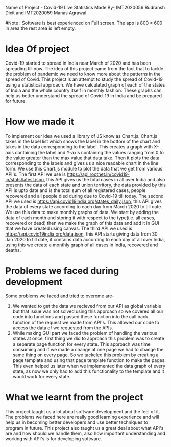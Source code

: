 Name of Project - Covid-19 Live Statistics
Made By- IMT2020056 Rudransh Dixit and IMT2020059 Manas Agrawal

#Note : Software is best experienced on Full screen. The app is 800 * 600 in area the rest area is left empty.
# Idea Of project

Covid-19 started to spread in India near March of 2020 and has been spreading till now. The idea of this project came from the fact that to tackle the problem of pandemic we need to know more about the patterns in the spread of Covid. This project is an attempt to study the spread of Covid-19 using a statistical approach.  We have calculated graph of each of the states of India and the whole country itself in monthly fashion. These graphs can help us better understand the spread of Covid-19 in India and be prepared for future.

# How we made it
To implement our idea we used a library of JS know as Chart.js. Chart.js takes in the label list which shows the label in the bottom of the chart and takes in the data corresponding to the label. This creates a graph with X-axis containing the label and Y-axis containing the values ranging from 0 to the value greater than the max value that data take. Then it plots the data corresponding to the labels and gives us a nice readable chart in the line form. 
We use this Chart.js module to plot the data that we get from various API's. 
The first API we use is https://api.rootnet.in/covid19-in/stats/latest.json, this API gives us the total cases in all over India and also presents the data of each state and union territory, the data provided by this API is upto date and is the total sum of all registered cases, people recovered and all people died during due to Covid-19 till today.
The second API we used is https://api.covid19india.org/states_daily.json, this API gives the data of every state according to each day from March 2020 to till date. We use this data to make monthly graphs of data. We start by adding the data of each month and storing it with respect to the type(i.e. all cases, recovered or dead) then we make the graph of this data and add it in GUI that we have created using canvas. 
The third API we used is https://api.covid19india.org/data.json, this API starts giving data from 30 Jan 2020 to till date, it contains data according to each day of all over India, using this we create a monthly graph of all cases in India, recovered and deaths.

# Problems we faced during development
Some problems we faced and tried to overome are-
1. We wanted to get the data we recieved from our API as global variable but that issue was not solved using this approach so we covered all our code into functions and passed these function into the call back function of the request we made from API's. This allowed our code to access the data of we requested from the APIs.
2. While making GUI part we faced the problem of handling the various states at once, first thing we did to approach this problem was to create a separate page function for every state. This approach was time consuming and if we made a change at one page we had to change the same thing on every page. So we tackeled this problem by creating a page template and using that page template function to make the pages. This even helped us later when we implemented the data graph of every state, as now we only had to add this functionality to the template and it would work for every state.
# What we learnt from the project

This project taught us a lot about software development and the feel of it. The problems we faced here are really good learning experience and will help us in becoming better developers and use better techniques to program in future. This project also taught us a great deal about what API's are and how should we handle them, also how important understanding and working with API's is for developing software.